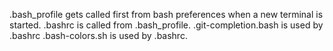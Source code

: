 .bash_profile gets called first from bash preferences when a new terminal is started.
.bashrc is called from .bash_profile.
.git-completion.bash is used by .bashrc
.bash-colors.sh is used by .bashrc.



